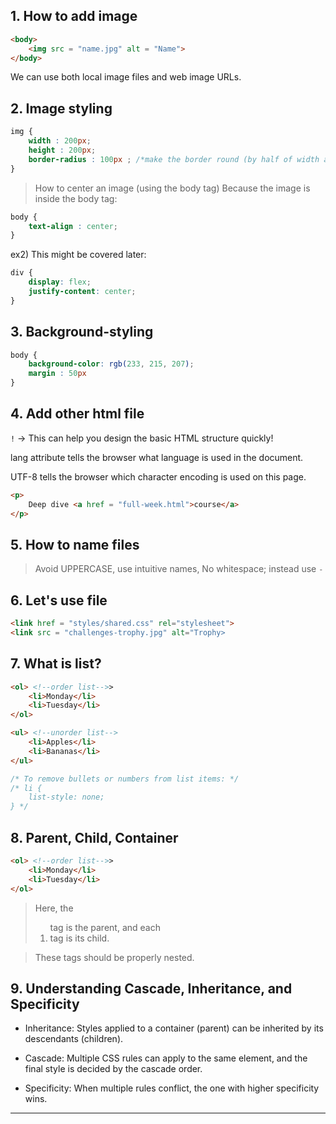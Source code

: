 ## 1. How to add image
```html
<body>
    <img src = "name.jpg" alt = "Name">
</body>
```

We can use both local image files and web image URLs.

## 2. Image styling
```css
img {
    width : 200px;
    height : 200px;
    border-radius : 100px ; /*make the border round (by half of width and height)*/ 
}
```
>  How to center an image (using the body tag)
>  Because the image is inside the body tag:
```css
body {
    text-align : center;
}
```

ex2) This might be covered later:
```css 
div {
    display: flex;
    justify-content: center;
}
```

## 3. Background-styling
```css
body {
    background-color: rgb(233, 215, 207);
    margin : 50px 
}
```

## 4. Add other html file
`!` -> This can help you design the basic HTML structure quickly!

lang attribute tells the browser what language is used in the document.

UTF-8 tells the browser which character encoding is used on this page.

```html
<p>
    Deep dive <a href = "full-week.html">course</a>
</p>
```

## 5. How to name files
> Avoid UPPERCASE, use intuitive names, No whitespace; instead use `-` 

## 6. Let's use file
```html
<link href = "styles/shared.css" rel="stylesheet">
<link src = "challenges-trophy.jpg" alt="Trophy>
```

## 7. What is list?
```html
<ol> <!--order list-->>
    <li>Monday</li>
    <li>Tuesday</li>
</ol> 

<ul> <!--unorder list-->
    <li>Apples</li>
    <li>Bananas</li>
</ul> 
```

```css
/* To remove bullets or numbers from list items: */
/* li {
    list-style: none;
} */
```

## 8. Parent, Child, Container
```html
<ol> <!--order list-->>
    <li>Monday</li>
    <li>Tuesday</li>
</ol> 
```

> Here, the <ol> tag is the parent, and each <li> tag is its child.

>These tags should be properly nested.

## 9. Understanding Cascade, Inheritance, and Specificity
- Inheritance: Styles applied to a container (parent) can be inherited by its descendants (children).

- Cascade: Multiple CSS rules can apply to the same element, and the final style is decided by the cascade order.

- Specificity: When multiple rules conflict, the one with higher specificity wins.

---

